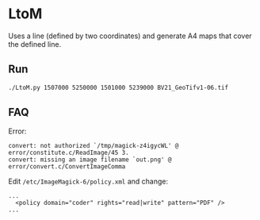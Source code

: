 # LtoM

Uses a line (defined by two coordinates) and generate A4 maps that cover the defined line.

## Run

```bash
./LtoM.py 1507000 5250000 1501000 5239000 BV21_GeoTifv1-06.tif
```

## FAQ

Error:
```
convert: not authorized `/tmp/magick-z4igycWL' @ error/constitute.c/ReadImage/45 3.
convert: missing an image filename `out.png' @ error/convert.c/ConvertImageComma 
```

Edit `/etc/ImageMagick-6/policy.xml` and change:

```
...
  <policy domain="coder" rights="read|write" pattern="PDF" />
...
```